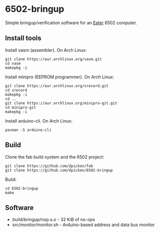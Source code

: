 # 6502-bringup

Simple bringup/verification software for an [Eater](https://eater.net/6502) 6502 computer.

## Install tools

Install vasm (assembler).  On Arch Linux:

    git clone https://aur.archlinux.org/vasm.git
    cd vasm
    makepkg -i

Install minipro (EEPROM programmer).  On Arch Linux:

    git clone https://aur.archlinux.org/srecord.git
    cd srecord
    makepkg -i
    cd ..
    git clone https://aur.archlinux.org/minipro-git.git
    cd minipro-git
    makepkg -i

Install arduino-cli.  On Arch Linux:

    pacman -S arduino-cli

## Build

Clone the fab build system and the 6502 project:

    git clone https://github.com/dpicken/fab
    git clone https://github.com/dpicken/6502-bringup

Build:

    cd 6502-bringup
    make

## Software

* build/bringup/nop.s.o - 32 KiB of no-ops
* src/monitor/monitor.sh - Arduino-based address and data bus monitor

